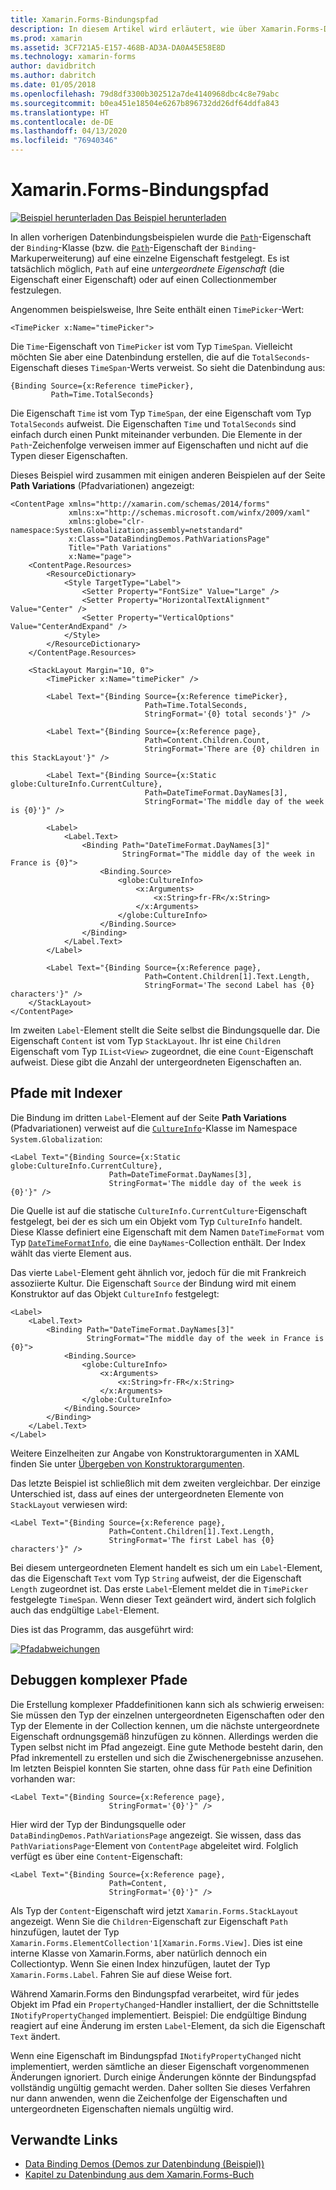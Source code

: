 ```yaml
---
title: Xamarin.Forms-Bindungspfad
description: In diesem Artikel wird erläutert, wie über Xamarin.Forms-Datenbindungen mit der Path-Eigenschaft der Bindungsklasse auf untergeordnete Eigenschaften und Collectionmember zugegriffen werden kann.
ms.prod: xamarin
ms.assetid: 3CF721A5-E157-468B-AD3A-DA0A45E58E8D
ms.technology: xamarin-forms
author: davidbritch
ms.author: dabritch
ms.date: 01/05/2018
ms.openlocfilehash: 79d8df3300b302512a7de4140968dbc4c8e79abc
ms.sourcegitcommit: b0ea451e18504e6267b896732dd26df64ddfa843
ms.translationtype: HT
ms.contentlocale: de-DE
ms.lasthandoff: 04/13/2020
ms.locfileid: "76940346"
---
```

# <a name="xamarinforms-binding-path"></a>Xamarin.Forms-Bindungspfad

[![Beispiel herunterladen](~/media/shared/download.png) Das Beispiel herunterladen](https://docs.microsoft.com/samples/xamarin/xamarin-forms-samples/databindingdemos)

In allen vorherigen Datenbindungsbeispielen wurde die [`Path`](xref:Xamarin.Forms.Binding.Path)-Eigenschaft der `Binding`-Klasse (bzw. die [`Path`](xref:Xamarin.Forms.Xaml.BindingExtension.Path)-Eigenschaft der `Binding`-Markuperweiterung) auf eine einzelne Eigenschaft festgelegt. Es ist tatsächlich möglich, `Path` auf eine *untergeordnete Eigenschaft* (die Eigenschaft einer Eigenschaft) oder auf einen Collectionmember festzulegen.

Angenommen beispielsweise, Ihre Seite enthält einen `TimePicker`-Wert:

```xaml
<TimePicker x:Name="timePicker">
```

Die `Time`-Eigenschaft von `TimePicker` ist vom Typ `TimeSpan`. Vielleicht möchten Sie aber eine Datenbindung erstellen, die auf die `TotalSeconds`-Eigenschaft dieses `TimeSpan`-Werts verweist. So sieht die Datenbindung aus:

```xaml
{Binding Source={x:Reference timePicker},
         Path=Time.TotalSeconds}
```

Die Eigenschaft `Time` ist vom Typ `TimeSpan`, der eine Eigenschaft vom Typ `TotalSeconds` aufweist. Die Eigenschaften `Time` und `TotalSeconds` sind einfach durch einen Punkt miteinander verbunden. Die Elemente in der `Path`-Zeichenfolge verweisen immer auf Eigenschaften und nicht auf die Typen dieser Eigenschaften.

Dieses Beispiel wird zusammen mit einigen anderen Beispielen auf der Seite **Path Variations** (Pfadvariationen) angezeigt:

```xaml
<ContentPage xmlns="http://xamarin.com/schemas/2014/forms"
             xmlns:x="http://schemas.microsoft.com/winfx/2009/xaml"
             xmlns:globe="clr-namespace:System.Globalization;assembly=netstandard"
             x:Class="DataBindingDemos.PathVariationsPage"
             Title="Path Variations"
             x:Name="page">
    <ContentPage.Resources>
        <ResourceDictionary>
            <Style TargetType="Label">
                <Setter Property="FontSize" Value="Large" />
                <Setter Property="HorizontalTextAlignment" Value="Center" />
                <Setter Property="VerticalOptions" Value="CenterAndExpand" />
            </Style>
        </ResourceDictionary>
    </ContentPage.Resources>

    <StackLayout Margin="10, 0">
        <TimePicker x:Name="timePicker" />

        <Label Text="{Binding Source={x:Reference timePicker},
                              Path=Time.TotalSeconds,
                              StringFormat='{0} total seconds'}" />

        <Label Text="{Binding Source={x:Reference page},
                              Path=Content.Children.Count,
                              StringFormat='There are {0} children in this StackLayout'}" />

        <Label Text="{Binding Source={x:Static globe:CultureInfo.CurrentCulture},
                              Path=DateTimeFormat.DayNames[3],
                              StringFormat='The middle day of the week is {0}'}" />

        <Label>
            <Label.Text>
                <Binding Path="DateTimeFormat.DayNames[3]"
                         StringFormat="The middle day of the week in France is {0}">
                    <Binding.Source>
                        <globe:CultureInfo>
                            <x:Arguments>
                                <x:String>fr-FR</x:String>
                            </x:Arguments>
                        </globe:CultureInfo>
                    </Binding.Source>
                </Binding>
            </Label.Text>
        </Label>

        <Label Text="{Binding Source={x:Reference page},
                              Path=Content.Children[1].Text.Length,
                              StringFormat='The second Label has {0} characters'}" />
    </StackLayout>
</ContentPage>
```

Im zweiten `Label`-Element stellt die Seite selbst die Bindungsquelle dar. Die Eigenschaft `Content` ist vom Typ `StackLayout`. Ihr ist eine `Children` Eigenschaft vom Typ `IList<View>` zugeordnet, die eine `Count`-Eigenschaft aufweist. Diese gibt die Anzahl der untergeordneten Eigenschaften an.

## <a name="paths-with-indexers"></a>Pfade mit Indexer

Die Bindung im dritten `Label`-Element auf der Seite **Path Variations** (Pfadvariationen) verweist auf die [`CultureInfo`](xref:System.Globalization.CultureInfo)-Klasse im Namespace `System.Globalization`:

```xaml
<Label Text="{Binding Source={x:Static globe:CultureInfo.CurrentCulture},
                      Path=DateTimeFormat.DayNames[3],
                      StringFormat='The middle day of the week is {0}'}" />
```

Die Quelle ist auf die statische `CultureInfo.CurrentCulture`-Eigenschaft festgelegt, bei der es sich um ein Objekt vom Typ `CultureInfo` handelt. Diese Klasse definiert eine Eigenschaft mit dem Namen `DateTimeFormat` vom Typ [`DateTimeFormatInfo`](xref:System.Globalization.DateTimeFormatInfo), die eine `DayNames`-Collection enthält. Der Index wählt das vierte Element aus.

Das vierte `Label`-Element geht ähnlich vor, jedoch für die mit Frankreich assoziierte Kultur. Die Eigenschaft `Source` der Bindung wird mit einem Konstruktor auf das Objekt `CultureInfo` festgelegt:

```xaml
<Label>
    <Label.Text>
        <Binding Path="DateTimeFormat.DayNames[3]"
                 StringFormat="The middle day of the week in France is {0}">
            <Binding.Source>
                <globe:CultureInfo>
                    <x:Arguments>
                        <x:String>fr-FR</x:String>
                    </x:Arguments>
                </globe:CultureInfo>
            </Binding.Source>
        </Binding>
    </Label.Text>
</Label>
```

Weitere Einzelheiten zur Angabe von Konstruktorargumenten in XAML finden Sie unter [Übergeben von Konstruktorargumenten](~/xamarin-forms/xaml/passing-arguments.md#constructor_arguments).

Das letzte Beispiel ist schließlich mit dem zweiten vergleichbar. Der einzige Unterschied ist, dass auf eines der untergeordneten Elemente von `StackLayout` verwiesen wird:

```xaml
<Label Text="{Binding Source={x:Reference page},
                      Path=Content.Children[1].Text.Length,
                      StringFormat='The first Label has {0} characters'}" />
```

Bei diesem untergeordneten Element handelt es sich um ein `Label`-Element, das die Eigenschaft `Text` vom Typ `String` aufweist, der die Eigenschaft `Length` zugeordnet ist. Das erste `Label`-Element meldet die in `TimePicker` festgelegte `TimeSpan`. Wenn dieser Text geändert wird, ändert sich folglich auch das endgültige `Label`-Element.

Dies ist das Programm, das ausgeführt wird:

[![Pfadabweichungen](binding-path-images/pathvariations-small.png "Pfadabweichungen")](binding-path-images/pathvariations-large.png#lightbox "Pfadabweichungen")

## <a name="debugging-complex-paths"></a>Debuggen komplexer Pfade

Die Erstellung komplexer Pfaddefinitionen kann sich als schwierig erweisen: Sie müssen den Typ der einzelnen untergeordneten Eigenschaften oder den Typ der Elemente in der Collection kennen, um die nächste untergeordnete Eigenschaft ordnungsgemäß hinzufügen zu können. Allerdings werden die Typen selbst nicht im Pfad angezeigt. Eine gute Methode besteht darin, den Pfad inkrementell zu erstellen und sich die Zwischenergebnisse anzusehen. Im letzten Beispiel konnten Sie starten, ohne dass für `Path` eine Definition vorhanden war:

```xaml
<Label Text="{Binding Source={x:Reference page},
                      StringFormat='{0}'}" />
```

Hier wird der Typ der Bindungsquelle oder `DataBindingDemos.PathVariationsPage` angezeigt. Sie wissen, dass das `PathVariationsPage`-Element von `ContentPage` abgeleitet wird. Folglich verfügt es über eine `Content`-Eigenschaft:

```xaml
<Label Text="{Binding Source={x:Reference page},
                      Path=Content,
                      StringFormat='{0}'}" />
```

Als Typ der `Content`-Eigenschaft wird jetzt `Xamarin.Forms.StackLayout` angezeigt. Wenn Sie die `Children`-Eigenschaft zur Eigenschaft `Path` hinzufügen, lautet der Typ `Xamarin.Forms.ElementCollection'1[Xamarin.Forms.View]`. Dies ist eine interne Klasse von Xamarin.Forms, aber natürlich dennoch ein Collectiontyp. Wenn Sie einen Index hinzufügen, lautet der Typ `Xamarin.Forms.Label`. Fahren Sie auf diese Weise fort.

Während Xamarin.Forms den Bindungspfad verarbeitet, wird für jedes Objekt im Pfad ein `PropertyChanged`-Handler installiert, der die Schnittstelle `INotifyPropertyChanged` implementiert. Beispiel: Die endgültige Bindung reagiert auf eine Änderung im ersten `Label`-Element, da sich die Eigenschaft `Text` ändert.

Wenn eine Eigenschaft im Bindungspfad `INotifyPropertyChanged` nicht implementiert, werden sämtliche an dieser Eigenschaft vorgenommenen Änderungen ignoriert. Durch einige Änderungen könnte der Bindungspfad vollständig ungültig gemacht werden. Daher sollten Sie dieses Verfahren nur dann anwenden, wenn die Zeichenfolge der Eigenschaften und untergeordneten Eigenschaften niemals ungültig wird.

## <a name="related-links"></a>Verwandte Links

- [Data Binding Demos (Demos zur Datenbindung (Beispiel))](https://docs.microsoft.com/samples/xamarin/xamarin-forms-samples/databindingdemos)
- [Kapitel zu Datenbindung aus dem Xamarin.Forms-Buch](~/xamarin-forms/creating-mobile-apps-xamarin-forms/summaries/chapter16.md)
